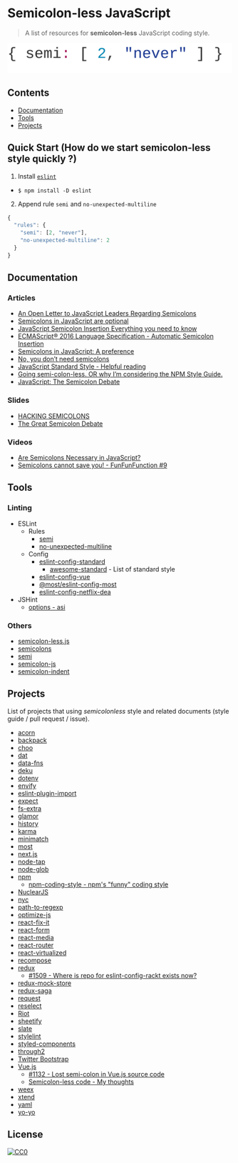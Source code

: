 
# Semicolon-less JavaScript

> A list of resources for **semicolon-less** JavaScript coding style.

![semi-never](./header.svg?b)

## Contents

* [Documentation](#documentation)
* [Tools](#tools)
* [Projects](#projects)

## Quick Start (How do we start semicolon-less style quickly ?)

1. Install [`eslint`](https://eslint.org/doc)
  * `$ npm install -D eslint`
2. Append rule `semi` and `no-unexpected-multiline`

```js
{
  "rules": {
    "semi": [2, "never"],
    "no-unexpected-multiline": 2
  }
}
```

## Documentation

### Articles

* [An Open Letter to JavaScript Leaders Regarding Semicolons](http://blog.izs.me/post/2353458699/an-open-letter-to-javascript-leaders-regarding)
* [Semicolons in JavaScript are optional](http://mislav.net/2010/05/semicolons/)
* [JavaScript Semicolon Insertion Everything you need to know](http://inimino.org/~inimino/blog/javascript_semicolons)
* [ECMAScript® 2016 Language Specification - Automatic Semicolon Insertion](https://www.ecma-international.org/ecma-262/7.0/#sec-automatic-semicolon-insertion)
* [Semicolons in JavaScript: A preference](https://medium.com/@kentcdodds/semicolons-in-javascript-a-preference-dd8fc8b80895)
* [No, you don’t need semicolons](https://medium.com/@goatslacker/no-you-dont-need-semicolons-148d936b9cf2)
* [JavaScript Standard Style - Helpful reading](http://standardjs.com/rules.html#helpful-reading)
* [Going semi-colon-less. OR why I’m considering the NPM Style Guide.](http://blog.namangoel.com/considering-the-npm-styleguide)
* [JavaScript: The Semicolon Debate](https://blog.falafel.com/javascript-semicolon-debate/)

### Slides

* [HACKING SEMICOLONS](http://slides.com/evanyou/semicolons#/)
* [The Great Semicolon Debate](http://www.slideshare.net/anm8tr/the-great-semicolon-debate)

### Videos

* [Are Semicolons Necessary in JavaScript?](https://www.youtube.com/watch?v=gsfbh17Ax9I)
* [Semicolons cannot save you! - FunFunFunction #9](https://www.youtube.com/watch?v=Qlr-FGbhKaI)

## Tools
### Linting

* ESLint
  * Rules
    * [semi](http://eslint.org/docs/rules/semi)
    * [no-unexpected-multiline](http://eslint.org/docs/rules/no-unexpected-multiline)
  * Config
    * [eslint-config-standard](https://github.com/feross/eslint-config-standard)
      * [awesome-standard](https://github.com/feross/awesome-standard) - List of standard style
    * [eslint-config-vue](https://github.com/vuejs/eslint-config-vue)
    * [@most/eslint-config-most](https://github.com/mostjs/eslint-config-most)
    * [eslint-config-netflix-dea](https://github.com/Netflix/eslint-config-netflix-dea)
* JSHint
  * [options - asi](http://jshint.com/docs/options/#asi)

### Others

* [semicolon-less.js](https://github.com/hax/semicolon-less.js/)
* [semicolons](https://github.com/isaacs/semicolons)
* [semi](https://github.com/yyx990803/semi)
* [semicolon-js](https://github.com/dchest/semicolon-js)
* [semicolon-indent](https://github.com/christophwitzko/semicolon-indent)

## Projects

List of projects that using *semicolonless* style and related documents (style guide / pull request / issue).

* [acorn](https://github.com/ternjs/acorn)
* [backpack](https://github.com/palmerhq/backpack)
* [choo](https://github.com/yoshuawuyts/choo)
* [dat](https://github.com/datproject/dat)
* [data-fns](https://github.com/date-fns/date-fns)
* [deku](https://github.com/anthonyshort/deku)
* [dotenv](https://github.com/motdotla/dotenv)
* [envify](https://github.com/hughsk/envify)
* [eslint-plugin-import](https://github.com/benmosher/eslint-plugin-import)
* [expect](https://github.com/mjackson/expect)
* [fs-extra](https://github.com/jprichardson/node-fs-extra)
* [glamor](https://github.com/threepointone/glamor)
* [history](https://github.com/mjackson/history)
* [karma](https://github.com/karma-runner/karma)
* [minimatch](https://github.com/isaacs/minimatch)
* [most](https://github.com/cujojs/most)
* [next.js](https://github.com/zeit/next.js)
* [node-tap](https://github.com/tapjs/node-tap)
* [node-glob](https://github.com/isaacs/node-glob)
* [npm](https://github.com/npm/npm)
  * [npm-coding-style - npm's "funny" coding style](https://docs.npmjs.com/misc/coding-style)
* [NuclearJS](https://github.com/optimizely/nuclear-js)
* [nyc](https://github.com/istanbuljs/nyc)
* [path-to-regexp](https://github.com/pillarjs/path-to-regexp)
* [optimize-js](https://github.com/nolanlawson/optimize-js)
* [react-fix-it](https://github.com/MicheleBertoli/react-fix-it)
* [react-form](https://github.com/tannerlinsley/react-form)
* [react-media](https://github.com/ReactTraining/react-media)
* [react-router](https://github.com/ReactTraining/react-router)
* [react-virtualized](https://github.com/bvaughn/react-virtualized)
* [recompose](https://github.com/acdlite/recompose)
* [redux](https://github.com/reactjs/redux)
  * [#1509 - Where is repo for eslint-config-rackt exists now?](https://github.com/reactjs/redux/issues/1509)
* [redux-mock-store](https://github.com/arnaudbenard/redux-mock-store)
* [redux-saga](https://github.com/yelouafi/redux-saga)
* [request](https://github.com/request/request)
* [reselect](https://github.com/reactjs/reselect)
* [Riot](https://github.com/riot/riot)
* [sheetify](https://github.com/stackcss/sheetify)
* [slate](https://github.com/ianstormtaylor/slate)
* [stylelint](https://github.com/stylelint/stylelint)
* [styled-components](https://github.com/styled-components/styled-components)
* [through2](https://github.com/rvagg/through2)
* [Twitter Bootstrap](https://github.com/twbs/bootstrap)
* [Vue.js](https://github.com/vuejs/vue)
  * [#1132 - Lost semi-colon in Vue.js source code](https://github.com/vuejs/vue/issues/1132)  
  * [Semicolon-less code - My thoughts](https://forum.vuejs.org/t/semicolon-less-code-my-thoughts/4229)
* [weex](https://github.com/alibaba/weex)
* [xtend](https://github.com/Raynos/xtend)
* [yaml](https://github.com/tj/js-yaml)
* [yo-yo](https://github.com/maxogden/yo-yo)


## License

[![CC0](http://mirrors.creativecommons.org/presskit/buttons/88x31/svg/cc-zero.svg)](https://creativecommons.org/publicdomain/zero/1.0/)
